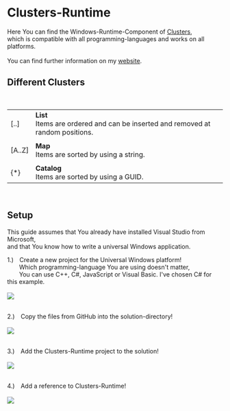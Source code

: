 <h1>Clusters-Runtime</h1>

<p>
Here You can find the Windows-Runtime-Component of
<a href="http://github.com/svenbieg/cluster">Clusters</a>,<br />
which is compatible with all programming-languages and works on all platforms.<br />
<br />
You can find further information on my
<a href="http://svenbieg.azurewebsites.net/ClustersRuntime" target="_blank">website</a>.
</p>

<h2>Different Clusters</h2><br />

<table>
  <tr>
    <td>[..]</td>
    <td><b>List</b><br />Items are ordered and can be inserted and removed at random positions.</td>
  </tr><tr><td></td></tr><tr>
    <td>[A..Z]</td>
    <td><b>Map</b><br />Items are sorted by using a string.</td>
  </tr><tr><td></td></tr><tr>
    <td>{*}</td>
    <td><b>Catalog</b><br />Items are sorted by using a GUID.</td>
  </tr>
</table><br />

<h2>Setup</h2>

<p>
This guide assumes that You already have installed Visual Studio from Microsoft,<br />
and that You know how to write a universal Windows application. 
</p>

1.)&emsp;Create a new project for the Universal Windows platform!<br />
&emsp;&emsp;Which programming-language You are using doesn't matter,<br />
&emsp;&emsp;You can use C++, C#, JavaScript or Visual Basic. I've chosen C# for this example.<br />
<br />
<img src="http://svenbieg.azurewebsites.net/ClustersRuntime/Setup/NewProject.jpg" /><br />
<br />

2.)&emsp;Copy the files from GitHub into the solution-directory!<br />
<br />
<img src="http://svenbieg.azurewebsites.net/ClustersRuntime/Setup/CopyFiles.jpg" /><br />
<br />

3.)&emsp;Add the Clusters-Runtime project to the solution!<br />
<br />
<img src="http://svenbieg.azurewebsites.net/ClustersRuntime/Setup/AddProject.jpg" /><br />
<br />

4.)&emsp;Add a reference to Clusters-Runtime!<br />
<br />
<img src="http://svenbieg.azurewebsites.net/ClustersRuntime/Setup/AddReference.jpg" /><br />
<br />

<br /><br /><br /><br /><br />
